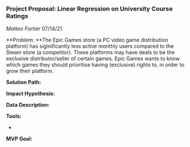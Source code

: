 ### Project Proposal: Linear Regression on University Course Ratings

*Matteo Fortier*
07/14/21

**Problem: **The Epic Games store (a PC video game distribution platform) has siginificantly less active monthly users compared to the Steam store (a competitor). These platforms may have deals to be the exclusive distributor/seller of certain games. Epic Games wants to know which games they should prioritise having (exclusive) rights to, in order to grow their platform.

**Solution Path:** 

**Impact Hypothesis:** 





**Data Description:**



**Tools:**

- 

**MVP Goal:**

